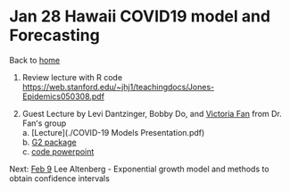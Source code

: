 # Jan 28 Hawaii COVID19 model and Forecasting  

Back to [home](..)  

1. Review lecture with R code <https://web.stanford.edu/~jhj1/teachingdocs/Jones-Epidemics050308.pdf>

2. Guest Lecture by Levi Dantzinger, Bobby Do, and [Victoria Fan](https://www.hawaii.edu/aging/phac/victoria-fan/) from Dr. Fanʻs group  
  a. [Lecture](./COVID-19 Models Presentation.pdf)  
  b. [G2 package](./G2_Daily)  
  c. [code powerpoint](./Code_overview.pptx)  
  
Next: [Feb 9](./Feb_9) Lee Altenberg - Exponential growth model and methods to obtain confidence intervals  
